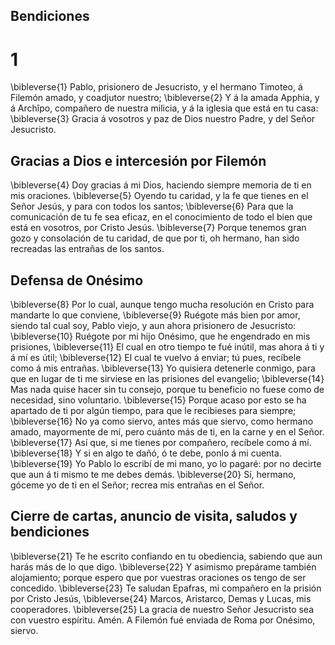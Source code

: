 ## Bendiciones
# 1 
\bibleverse{1} Pablo, prisionero de Jesucristo, y el hermano Timoteo, á Filemón amado, y coadjutor nuestro; \bibleverse{2} Y á la amada Apphia, y á Archîpo, compañero de nuestra milicia, y á la iglesia que está en tu casa: \bibleverse{3} Gracia á vosotros y paz de Dios nuestro Padre, y del Señor Jesucristo.

## Gracias a Dios e intercesión por Filemón
\bibleverse{4} Doy gracias á mi Dios, haciendo siempre memoria de ti en mis oraciones. \bibleverse{5} Oyendo tu caridad, y la fe que tienes en el Señor Jesús, y para con todos los santos; \bibleverse{6} Para que la comunicación de tu fe sea eficaz, en el conocimiento de todo el bien que está en vosotros, por Cristo Jesús. \bibleverse{7} Porque tenemos gran gozo y consolación de tu caridad, de que por ti, oh hermano, han sido recreadas las entrañas de los santos.

## Defensa de Onésimo
\bibleverse{8} Por lo cual, aunque tengo mucha resolución en Cristo para mandarte lo que conviene, \bibleverse{9} Ruégote más bien por amor, siendo tal cual soy, Pablo viejo, y aun ahora prisionero de Jesucristo: \bibleverse{10} Ruégote por mi hijo Onésimo, que he engendrado en mis prisiones, \bibleverse{11} El cual en otro tiempo te fué inútil, mas ahora á ti y á mí es útil; \bibleverse{12} El cual te vuelvo á enviar; tú pues, recíbele como á mis entrañas. \bibleverse{13} Yo quisiera detenerle conmigo, para que en lugar de ti me sirviese en las prisiones del evangelio; \bibleverse{14} Mas nada quise hacer sin tu consejo, porque tu beneficio no fuese como de necesidad, sino voluntario. \bibleverse{15} Porque acaso por esto se ha apartado de ti por algún tiempo, para que le recibieses para siempre; \bibleverse{16} No ya como siervo, antes más que siervo, como hermano amado, mayormente de mí, pero cuánto más de ti, en la carne y en el Señor. \bibleverse{17} Así que, si me tienes por compañero, recíbele como á mí. \bibleverse{18} Y si en algo te dañó, ó te debe, ponlo á mi cuenta. \bibleverse{19} Yo Pablo lo escribí de mi mano, yo lo pagaré: por no decirte que aun á ti mismo te me debes demás. \bibleverse{20} Sí, hermano, góceme yo de ti en el Señor; recrea mis entrañas en el Señor.

## Cierre de cartas, anuncio de visita, saludos y bendiciones
\bibleverse{21} Te he escrito confiando en tu obediencia, sabiendo que aun harás más de lo que digo. \bibleverse{22} Y asimismo prepárame también alojamiento; porque espero que por vuestras oraciones os tengo de ser concedido. \bibleverse{23} Te saludan Epafras, mi compañero en la prisión por Cristo Jesús, \bibleverse{24} Marcos, Aristarco, Demas y Lucas, mis cooperadores. \bibleverse{25} La gracia de nuestro Señor Jesucristo sea con vuestro espíritu. Amén. A Filemón fué enviada de Roma por Onésimo, siervo. 